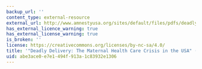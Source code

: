 ```yaml
---
backup_url: ''
content_type: external-resource
external_url: http://www.amnestyusa.org/sites/default/files/pdfs/deadlydelivery.pdf
has_external_licence_warning: true
has_external_license_warning: true
is_broken: ''
license: https://creativecommons.org/licenses/by-nc-sa/4.0/
title: '"Deadly Delivery: The Maternal Health Care Crisis in the USA" (PDF - 1.8MB)'
uid: abe3ace0-e7e1-494f-913a-1c83932e1306
---
```

